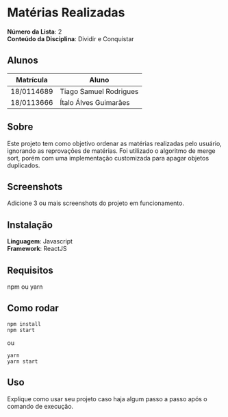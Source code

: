 # Matérias Realizadas

**Número da Lista**: 2<br>
**Conteúdo da Disciplina**: Dividir e Conquistar<br>

## Alunos
|Matrícula | Aluno |
| -- | -- |
| 18/0114689 |  Tiago Samuel Rodrigues |
| 18/0113666 |  Ítalo Álves Guimarães |

## Sobre 
Este projeto tem como objetivo ordenar as matérias realizadas pelo usuário, ignorando as reprovações de matérias. Foi utilizado o algoritmo de merge sort, porém com uma implementação customizada para apagar objetos duplicados. 

## Screenshots
Adicione 3 ou mais screenshots do projeto em funcionamento.

## Instalação 
**Linguagem**: Javascript<br>
**Framework**: ReactJS<br>

## Requisitos
npm ou yarn

## Como rodar
```
npm install
npm start
```
ou
```
yarn
yarn start
```

## Uso 
Explique como usar seu projeto caso haja algum passo a passo após o comando de execução.




